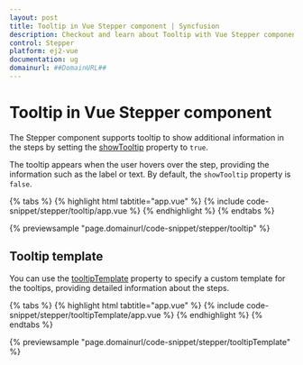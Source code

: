 ```yaml
---
layout: post
title: Tooltip in Vue Stepper component | Syncfusion
description: Checkout and learn about Tooltip with Vue Stepper component of Syncfusion Essential JS 2 and more.
control: Stepper 
platform: ej2-vue
documentation: ug
domainurl: ##DomainURL##
---
```


# Tooltip in Vue Stepper component

The Stepper component supports tooltip to show additional information in the steps by setting the [showTooltip](https://ej2.syncfusion.com/vue/documentation/api/stepper/stepperModel/#showtooltip) property to `true`. 

The tooltip appears when the user hovers over the step, providing the information such as the label or text. By default, the `showTooltip` property is `false`.

{% tabs %}
{% highlight html tabtitle="app.vue" %}
{% include code-snippet/stepper/tooltip/app.vue %}
{% endhighlight %}
{% endtabs %}

{% previewsample "page.domainurl/code-snippet/stepper/tooltip" %}

## Tooltip template

You can use the [tooltipTemplate](https://ej2.syncfusion.com/vue/documentation/api/stepper/stepperModel/#tooltiptemplate) property to specify a custom template for the tooltips, providing detailed information about the steps.

{% tabs %}
{% highlight html tabtitle="app.vue" %}
{% include code-snippet/stepper/tooltipTemplate/app.vue %}
{% endhighlight %}
{% endtabs %}

{% previewsample "page.domainurl/code-snippet/stepper/tooltipTemplate" %}
